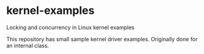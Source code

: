 # kernel-examples
Locking and concurrency in Linux kernel examples

This repository has small sample kernel driver examples.
Originally done for an internal class.
